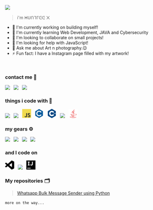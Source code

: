 <img src="https://github.com/hunteeX/hunteeX/blob/main/hx.png">

>i'm ᕼᑌᑎᒣᒥᕮᕮ ᙭


 - 🔭 I'm currently working on building myself!
 - 🌱 I'm currently learning Web Development, JAVA and Cybersecurity
 - 👯 I'm looking to collaborate on small projects!
 - 🤔 I'm looking for help with JavaScript!
 - 💬 Ask me about Art n photography.😉
 - ⚡ Fun fact: I have a Instagram page filled with my artwork!


<p>&nbsp;</p>



<h3 id="social">contact me 🤝</h3>

<a href="//instagram.com/huntee.x"><img src="https://www.svgrepo.com/show/354443/telegram.svg" width="30px" /></a>&nbsp;&nbsp;
<a href="//instagram.com/huntee.x"><img src="https://www.svgrepo.com/show/111199/instagram.svg" width="30px" /></a>&nbsp;&nbsp;
<a href="mailto:cs.adept@protonmail.com"><img src="https://www.svgrepo.com/show/95931/mail.svg" width="30px" /></a>


<h3>things i code with 🔗</h3>

<span><img src="https://cdn.jsdelivr.net/gh/devicons/devicon@latest/icons/html5/html5-plain.svg" width="30px"></span>&nbsp;&nbsp;
<span><img src="https://cdn.jsdelivr.net/gh/devicons/devicon@latest/icons/css3/css3-plain.svg" width="30px"></span>&nbsp;&nbsp;
<span><img src="https://github.com/devicons/devicon/blob/master/icons/javascript/javascript-original.svg" width="30px"></span>&nbsp;&nbsp;
<span><img src="https://github.com/devicons/devicon/blob/v2.14.0/icons/c/c-plain.svg" width="30px"></span>&nbsp;&nbsp;
<span><img src="https://github.com/devicons/devicon/blob/v2.14.0/icons/cplusplus/cplusplus-plain.svg" width="30px"></span>&nbsp;&nbsp;
<span><img src="https://upload.wikimedia.org/wikipedia/commons/1/1f/Python_logo_01.svg" width="30px"></span>&nbsp;&nbsp;
<span><img src="https://github.com/devicons/devicon/blob/v2.14.0/icons/java/java-plain.svg" width="30px"></span>&nbsp;&nbsp;


<h3>my gears ⚙️</h3>
<span><img src="https://cdn.worldvectorlogo.com/logos/microsoft-windows-11.svg" width="30px"></span>&nbsp;&nbsp;
<span><img src="https://cdn.worldvectorlogo.com/logos/ubuntu-4.svg" width="30px"></span>&nbsp;&nbsp;
<span><img src="https://seeklogo.com/images/I/intel-new-2020-logo-21ED2748DD-seeklogo.com.png" width="30px"></span>&nbsp;&nbsp;
<span><img src="https://cdn.worldvectorlogo.com/logos/nvidia.svg" width="30px"></span>&nbsp;


<h3>and I code on </h3>
<span><img src="https://github.com/devicons/devicon/blob/v2.14.0/icons/vscode/vscode-plain.svg" width="30px"></span>&nbsp;&nbsp;
<span><img src="https://cdn.worldvectorlogo.com/logos/visual-studio-2013.svg" width="30px"></span>&nbsp;&nbsp;
<span><img src="https://github.com/devicons/devicon/blob/v2.14.0/icons/intellij/intellij-plain.svg" width="30px"></span>&nbsp;&nbsp;


<h3>My repositories 🗂</h3>

>[Whatsapp Bulk Message Sender using Python](https://github.com/hunteeX/Whatsapp-Bulk-Message-sender)

`more on the way...`




